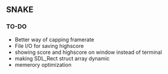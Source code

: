 ## SNAKE

### TO-DO
 - Better way of capping framerate
 - File I/O for saving highscore
 - showing score and highscore on window instead of terminal
 - making SDL_Rect struct array dynamic
 - memerory optimization
